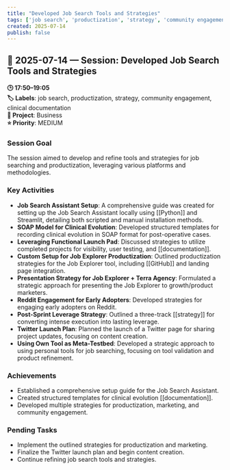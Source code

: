 ```yaml
---
title: "Developed Job Search Tools and Strategies"
tags: ['job search', 'productization', 'strategy', 'community engagement', 'clinical documentation']
created: 2025-07-14
publish: false
---
```


## 📅 2025-07-14 — Session: Developed Job Search Tools and Strategies

**🕒 17:50–19:05**  
**🏷️ Labels**: job search, productization, strategy, community engagement, clinical documentation  
**📂 Project**: Business  
**⭐ Priority**: MEDIUM  


### Session Goal
The session aimed to develop and refine tools and strategies for job searching and productization, leveraging various platforms and methodologies.

### Key Activities
- **Job Search Assistant Setup**: A comprehensive guide was created for setting up the Job Search Assistant locally using [[Python]] and Streamlit, detailing both scripted and manual installation methods.
- **SOAP Model for Clinical Evolution**: Developed structured templates for recording clinical evolution in SOAP format for post-operative cases.
- **Leveraging Functional Launch Pad**: Discussed strategies to utilize completed projects for visibility, user testing, and [[documentation]].
- **Custom Setup for Job Explorer Productization**: Outlined productization strategies for the Job Explorer tool, including [[GitHub]] and landing page integration.
- **Presentation Strategy for Job Explorer + Terra Agency**: Formulated a strategic approach for presenting the Job Explorer to growth/product marketers.
- **Reddit Engagement for Early Adopters**: Developed strategies for engaging early adopters on Reddit.
- **Post-Sprint Leverage Strategy**: Outlined a three-track [[strategy]] for converting intense execution into lasting leverage.
- **Twitter Launch Plan**: Planned the launch of a Twitter page for sharing project updates, focusing on content creation.
- **Using Own Tool as Meta-Testbed**: Developed a strategic approach to using personal tools for job searching, focusing on tool validation and product refinement.

### Achievements
- Established a comprehensive setup guide for the Job Search Assistant.
- Created structured templates for clinical evolution [[documentation]].
- Developed multiple strategies for productization, marketing, and community engagement.

### Pending Tasks
- Implement the outlined strategies for productization and marketing.
- Finalize the Twitter launch plan and begin content creation.
- Continue refining job search tools and strategies.
